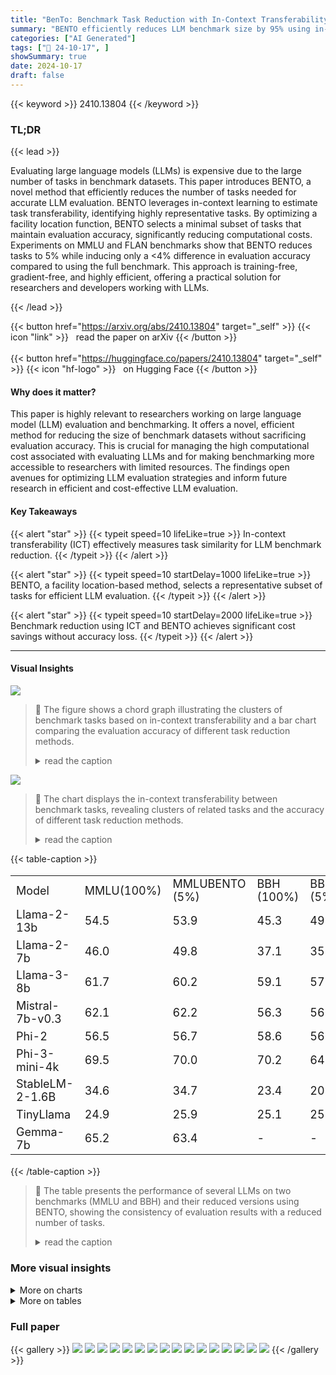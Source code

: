 ```yaml
---
title: "BenTo: Benchmark Task Reduction with In-Context Transferability"
summary: "BENTO efficiently reduces LLM benchmark size by 95% using in-context transferability, achieving 97% evaluation accuracy, saving computational costs without compromising quality."
categories: ["AI Generated"]
tags: ["🔖 24-10-17", ]
showSummary: true
date: 2024-10-17
draft: false
---
```


{{< keyword >}} 2410.13804 {{< /keyword >}}

### TL;DR


{{< lead >}}

Evaluating large language models (LLMs) is expensive due to the large number of tasks in benchmark datasets. This paper introduces BENTO, a novel method that efficiently reduces the number of tasks needed for accurate LLM evaluation. BENTO leverages in-context learning to estimate task transferability, identifying highly representative tasks. By optimizing a facility location function, BENTO selects a minimal subset of tasks that maintain evaluation accuracy, significantly reducing computational costs. Experiments on MMLU and FLAN benchmarks show that BENTO reduces tasks to 5% while inducing only a <4% difference in evaluation accuracy compared to using the full benchmark.  This approach is training-free, gradient-free, and highly efficient, offering a practical solution for researchers and developers working with LLMs.

{{< /lead >}}


{{< button href="https://arxiv.org/abs/2410.13804" target="_self" >}}
{{< icon "link" >}} &nbsp; read the paper on arXiv
{{< /button >}}
<br><br>
{{< button href="https://huggingface.co/papers/2410.13804" target="_self" >}}
{{< icon "hf-logo" >}} &nbsp; on Hugging Face
{{< /button >}}

#### Why does it matter?
This paper is highly relevant to researchers working on large language model (LLM) evaluation and benchmarking.  It offers a novel, efficient method for reducing the size of benchmark datasets without sacrificing evaluation accuracy.  This is crucial for managing the high computational cost associated with evaluating LLMs and for making benchmarking more accessible to researchers with limited resources. The findings open avenues for optimizing LLM evaluation strategies and inform future research in efficient and cost-effective LLM evaluation.
#### Key Takeaways

{{< alert "star" >}}
{{< typeit speed=10 lifeLike=true >}} In-context transferability (ICT) effectively measures task similarity for LLM benchmark reduction. {{< /typeit >}}
{{< /alert >}}

{{< alert "star" >}}
{{< typeit speed=10 startDelay=1000 lifeLike=true >}} BENTO, a facility location-based method, selects a representative subset of tasks for efficient LLM evaluation. {{< /typeit >}}
{{< /alert >}}

{{< alert "star" >}}
{{< typeit speed=10 startDelay=2000 lifeLike=true >}} Benchmark reduction using ICT and BENTO achieves significant cost savings without accuracy loss. {{< /typeit >}}
{{< /alert >}}

------
#### Visual Insights



![](https://ai-paper-reviewer.com/2410.13804/figures_1_0.png)

> 🔼 The figure shows a chord graph illustrating the clusters of benchmark tasks based on in-context transferability and a bar chart comparing the evaluation accuracy of different task reduction methods.
> <details>
> <summary>read the caption</summary>
> Figure 1: LEFT: In-context Transferability (ICT) reveals the clusters of benchmark tasks. We apply spectral clustering to ICT (arcs¹) between MMLU tasks (nodes), whose color denotes the cluster it belongs to. The discovered clusters are associated with explainable themes. The theme and tasks of each cluster are listed around the chord graph. Only the top-7% arcs with the highest ICT values are shown in the graph, among which intra-cluster arcs are much more than inter-cluster arcs, implying a 'sparse' topology captured by ICT. RIGHT: Evaluation accuracy of task reduction methods. Each method selects 3 out of the 57 tasks in MMLU to evaluate 9 LLMs (axes). The plot reports 1 – Ισ-σ*|/σ* in log-scale where σ and σ* are the evaluation metrics on the reduced-benchmark and full-benchmark, respectively. Our method (BENTO-le) achieves 97% evaluation accuracy on average. The grey band reports the random selection baseline's mean±standard variation. All baselines are defined in Section 5. Table 2 reports the result when selecting different number of tasks.
> </details>





![](https://ai-paper-reviewer.com/2410.13804/charts_4_0.png)

> 🔼 The chart displays the in-context transferability between benchmark tasks, revealing clusters of related tasks and the accuracy of different task reduction methods.
> <details>
> <summary>read the caption</summary>
> Figure 1: LEFT: In-context Transferability (ICT) reveals the clusters of benchmark tasks. We apply spectral clustering to ICT (arcs¹) between MMLU tasks (nodes), whose color denotes the cluster it belongs to. The discovered clusters are associated with explainable themes. The theme and tasks of each cluster are listed around the chord graph. Only the top-7% arcs with the highest ICT values are shown in the graph, among which intra-cluster arcs are much more than inter-cluster arcs, implying a 'sparse' topology captured by ICT. RIGHT: Evaluation accuracy of task reduction methods. Each method selects 3 out of the 57 tasks in MMLU to evaluate 9 LLMs (axes). The plot reports 1 – Ισ-σ*|/σ* in log-scale where σ and σ* are the evaluation metrics on the reduced-benchmark and full-benchmark, respectively. Our method (BENTO-le) achieves 97% evaluation accuracy on average. The grey band reports the random selection baseline's mean±standard variation. All baselines are defined in Section 5. Table 2 reports the result when selecting different number of tasks.
> </details>





{{< table-caption >}}
<br><table id='6' style='font-size:18px'><tr><td>Model</td><td>MMLU(100%)</td><td>MMLUBENTO (5%)</td><td>BBH (100%)</td><td>BBHBENTO (5%)</td></tr><tr><td>Llama-2-13b</td><td>54.5</td><td>53.9</td><td>45.3</td><td>49.6</td></tr><tr><td>Llama-2-7b</td><td>46.0</td><td>49.8</td><td>37.1</td><td>35.4</td></tr><tr><td>Llama-3-8b</td><td>61.7</td><td>60.2</td><td>59.1</td><td>57.6</td></tr><tr><td>Mistral-7b-v0.3</td><td>62.1</td><td>62.2</td><td>56.3</td><td>56.0</td></tr><tr><td>Phi-2</td><td>56.5</td><td>56.7</td><td>58.6</td><td>56.7</td></tr><tr><td>Phi-3-mini-4k</td><td>69.5</td><td>70.0</td><td>70.2</td><td>64.2</td></tr><tr><td>StableLM-2-1.6B</td><td>34.6</td><td>34.7</td><td>23.4</td><td>20.7</td></tr><tr><td>TinyLlama</td><td>24.9</td><td>25.9</td><td>25.1</td><td>25.1</td></tr><tr><td>Gemma-7b</td><td>65.2</td><td>63.4</td><td>-</td><td>-</td></tr></table>{{< /table-caption >}}

> 🔼 The table presents the performance of several LLMs on two benchmarks (MMLU and BBH) and their reduced versions using BENTO, showing the consistency of evaluation results with a reduced number of tasks.
> <details>
> <summary>read the caption</summary>
> Table 1: Evaluation of LLMs on two benchmarks and their BENTO-reduced versions using the same prompts and random seeds². Previously reported results³are available in Appendix G.
> </details>



### More visual insights



<details>
<summary>More on charts
</summary>


![](https://ai-paper-reviewer.com/2410.13804/charts_4_1.png)

> 🔼 The chart displays the in-context transferability (ICT) between benchmark tasks, revealing clusters of tasks associated with explainable themes, and evaluates the accuracy of task reduction methods.
> <details>
> <summary>read the caption</summary>
> Figure 1: LEFT: In-context Transferability (ICT) reveals the clusters of benchmark tasks. We apply spectral clustering to ICT (arcs¹) between MMLU tasks (nodes), whose color denotes the cluster it belongs to. The discovered clusters are associated with explainable themes. The theme and tasks of each cluster are listed around the chord graph. Only the top-7% arcs with the highest ICT values are shown in the graph, among which intra-cluster arcs are much more than inter-cluster arcs, implying a 'sparse' topology captured by ICT. RIGHT: Evaluation accuracy of task reduction methods. Each method selects 3 out of the 57 tasks in MMLU to evaluate 9 LLMs (axes). The plot reports 1 – Ισ-σ*|/σ* in log-scale where σ and σ* are the evaluation metrics on the reduced-benchmark and full-benchmark, respectively. Our method (BENTO-le) achieves 97% evaluation accuracy on average. The grey band reports the random selection baseline's mean±standard variation. All baselines are defined in Section 5. Table 2 reports the result when selecting different number of tasks.
> </details>


![](https://ai-paper-reviewer.com/2410.13804/charts_8_0.png)

> 🔼 The chart displays the in-context transferability between benchmark tasks (left) and the evaluation accuracy of different task reduction methods (right), showing BENTO's superior performance.
> <details>
> <summary>read the caption</summary>
> Figure 1: LEFT: In-context Transferability (ICT) reveals the clusters of benchmark tasks. We apply spectral clustering to ICT (arcs¹) between MMLU tasks (nodes), whose color denotes the cluster it belongs to. The discovered clusters are associated with explainable themes. The theme and tasks of each cluster are listed around the chord graph. Only the top-7% arcs with the highest ICT values are shown in the graph, among which intra-cluster arcs are much more than inter-cluster arcs, implying a 'sparse' topology captured by ICT. RIGHT: Evaluation accuracy of task reduction methods. Each method selects 3 out of the 57 tasks in MMLU to evaluate 9 LLMs (axes). The plot reports 1 – Ισ-σ*|/σ* in log-scale where σ and σ* are the evaluation metrics on the reduced-benchmark and full-benchmark, respectively. Our method (BENTO-le) achieves 97% evaluation accuracy on average. The grey band reports the random selection baseline's mean±standard variation. All baselines are defined in Section 5. Table 2 reports the result when selecting different number of tasks.
> </details>


![](https://ai-paper-reviewer.com/2410.13804/charts_9_0.png)

> 🔼 The chart visualizes in-context transferability between benchmark tasks, revealing clusters and illustrating the accuracy of various task reduction methods, with BENTO-le demonstrating high accuracy.
> <details>
> <summary>read the caption</summary>
> Figure 1: LEFT: In-context Transferability (ICT) reveals the clusters of benchmark tasks. We apply spectral clustering to ICT (arcs¹) between MMLU tasks (nodes), whose color denotes the cluster it belongs to. The discovered clusters are associated with explainable themes. The theme and tasks of each cluster are listed around the chord graph. Only the top-7% arcs with the highest ICT values are shown in the graph, among which intra-cluster arcs are much more than inter-cluster arcs, implying a 'sparse' topology captured by ICT. RIGHT: Evaluation accuracy of task reduction methods. Each method selects 3 out of the 57 tasks in MMLU to evaluate 9 LLMs (axes). The plot reports 1 – Ισ-σ*|/σ* in log-scale where σ and σ* are the evaluation metrics on the reduced-benchmark and full-benchmark, respectively. Our method (BENTO-le) achieves 97% evaluation accuracy on average. The grey band reports the random selection baseline's mean±standard variation. All baselines are defined in Section 5. Table 2 reports the result when selecting different number of tasks.
> </details>


</details>



<details>
<summary>More on tables
</summary>


{{< table-caption >}}
<table id='1' style='font-size:16px'><tr><td>Method</td><td>Best</td><td>k=1</td><td>k=2</td><td>k=3</td><td>k=4</td><td>k=5</td><td>k=6</td><td>k=7</td><td>k=8</td><td>k=9</td><td>k=10</td></tr><tr><td>random</td><td>0.091</td><td>0.228</td><td>0.163</td><td>0.144</td><td>0.130</td><td>0.118</td><td>0.110</td><td>0.104</td><td>0.100</td><td>0.095</td><td>0.091</td></tr><tr><td>GPT4</td><td>0.034</td><td>0.213</td><td>0.078</td><td>0.093</td><td>0.077</td><td>0.056</td><td>0.034</td><td>0.160</td><td>0.180</td><td>0.168</td><td>0.135</td></tr><tr><td>BM25-le</td><td>0.074</td><td>0.074</td><td>0.218</td><td>0.217</td><td>0.216</td><td>0.205</td><td>0.193</td><td>0.199</td><td>0.213</td><td>0.209</td><td>0.176</td></tr><tr><td>BM25-sim</td><td>0.093</td><td>0.351</td><td>0.188</td><td>0.177</td><td>0.119</td><td>0.101</td><td>0.093</td><td>0.162</td><td>0.137</td><td>0.134</td><td>0.117</td></tr><tr><td>BENTO-le</td><td>0.029</td><td>0.051</td><td>0.098</td><td>0.029</td><td>0.049</td><td>0.045</td><td>0.031</td><td>0.060</td><td>0.168</td><td>0.147</td><td>0.113</td></tr><tr><td>BENTo-sim</td><td>0.026</td><td>0.123</td><td>0.061</td><td>0.177</td><td>0.119</td><td>0.101</td><td>0.039</td><td>0.079</td><td>0.039</td><td>0.029</td><td>0.026</td></tr></table>{{< /table-caption >}}
> 🔼 Table 2 presents the normalized root mean squared error (NRMSE) on the MMLU benchmark for different task reduction methods and varying numbers of selected tasks.
> <details>
> <summary>read the caption</summary>
> Table 2: NRMSE on MMLU (lower the better) when selecting k tasks for evaluation. Each number is averaged over 9 different models. The standard deviation can be found in Appendix C.
> </details>

{{< table-caption >}}
<table id='4' style='font-size:14px'><tr><td>Method</td><td>Best</td><td>k=1</td><td>k=2</td><td>k=3</td><td>k=4</td><td>k=5</td><td>k=6</td><td>k=7</td><td>k=8</td><td>k=9</td><td>k=10</td><td>k=11</td><td>k=12</td></tr><tr><td>random</td><td>0.49</td><td>1.27</td><td>1.06</td><td>0.92</td><td>0.83</td><td>0.77</td><td>0.70</td><td>0.64</td><td>0.60</td><td>0.56</td><td>0.53</td><td>0.51</td><td>0.49</td></tr><tr><td>GPT4</td><td>0.09</td><td>7.48</td><td>3.29</td><td>1.86</td><td>1.36</td><td>0.89</td><td>0.58</td><td>0.61</td><td>0.41</td><td>0.26</td><td>0.13</td><td>0.09</td><td>0.44</td></tr><tr><td>BM25-le</td><td>0.51</td><td>0.99</td><td>0.76</td><td>0.61</td><td>0.57</td><td>0.58</td><td>0.65</td><td>0.51</td><td>1.61</td><td>1.33</td><td>1.10</td><td>1.36</td><td>1.36</td></tr><tr><td>BM25-sim</td><td>0.24</td><td>7.93</td><td>4.36</td><td>2.57</td><td>1.69</td><td>1.30</td><td>0.93</td><td>0.65</td><td>0.68</td><td>0.49</td><td>0.36</td><td>0.31</td><td>0.24</td></tr><tr><td>BENTO-le</td><td>0.07</td><td>0.55</td><td>0.47</td><td>0.22</td><td>0.07</td><td>1.44</td><td>1.03</td><td>0.86</td><td>0.63</td><td>0.58</td><td>0.50</td><td>0.40</td><td>0.29</td></tr><tr><td>BENTo-sim</td><td>0.04</td><td>0.93</td><td>0.76</td><td>0.04</td><td>0.10</td><td>0.17</td><td>0.30</td><td>0.26</td><td>0.25</td><td>0.33</td><td>0.35</td><td>0.18</td><td>0.21</td></tr></table>{{< /table-caption >}}
> 🔼 Table 3 presents the normalized root mean square error (NRMSE) on the FLAN benchmark for different task reduction methods and varying numbers of selected tasks (k).
> <details>
> <summary>read the caption</summary>
> Table 3: NRMSE on FLAN (lower the better). k is the number of selected tasks. Each number is averaged over 6 different models. The standard deviation can be found in Appendix C.
> </details>

{{< table-caption >}}
<table id='3' style='font-size:20px'><tr><td>Method</td><td>MMLU</td><td>AGIEval Eng</td><td>Big Bench Hard</td></tr><tr><td>cheby-le</td><td>0.05</td><td>0.07</td><td>0.09</td></tr><tr><td>cheby-sim</td><td>0.11</td><td>0.06</td><td>0.22</td></tr><tr><td>cos-le</td><td>0.05</td><td>0.03</td><td>0.20</td></tr><tr><td>cos-sim</td><td>0.03</td><td>0.09</td><td>0.10</td></tr><tr><td>BENTO-le</td><td>0.03</td><td>0.03</td><td>0.05</td></tr><tr><td>BENTo-sim</td><td>0.03</td><td>0.03</td><td>0.15</td></tr></table>{{< /table-caption >}}
> 🔼 Table 4 presents an ablation study comparing the best NRMSE achieved by different similarity metrics (cosine, Chebyshev, and Euclidean) across three datasets (MMLU, AGIEval Eng, and Big Bench Hard) for the BENTO benchmark reduction method.
> <details>
> <summary>read the caption</summary>
> Table 4: Ablation study of similarity metrics: we compare the best NRMSE on different datasets achieved by different metrics: “cos”- cosine similarity, and “cheby”– Chebyshev similarity.
> </details>

{{< table-caption >}}
<br><table id='3' style='font-size:18px'><tr><td>Selection strategy</td><td># Selected Tasks</td><td>Remaining Examples (%)</td><td>NRMSE</td></tr><tr><td>Random</td><td>57</td><td>5.0%</td><td>0.029</td></tr><tr><td>Random</td><td>57</td><td>0.7%</td><td>0.109</td></tr><tr><td>Random + BENTO</td><td>11</td><td>0.7%</td><td>0.051</td></tr><tr><td>Random</td><td>57</td><td>2.0%</td><td>0.051</td></tr><tr><td>Random + BENTO</td><td>21</td><td>2.0%</td><td>0.026</td></tr></table>{{< /table-caption >}}
> 🔼 Table 5 presents a comparison of example selection strategies (random vs. random combined with BENTO) demonstrating that BENTO improves NRMSE, even with fewer examples.
> <details>
> <summary>read the caption</summary>
> Table 5: Example selection with and without BENTO (-sim) on MMLU. “Random” refers to random selection of examples. 'Random+BENTO' applies 'Random” at first to reduce the examples per task to 5% and then selects a subset of tasks by BENTO. It shows that BENTO can further improve example selection and outperforms example selection only. For example, 'Random+BENTO' with 2.0% remaining data achieves a lower NRMSE than 'Random' with 5.0% remaining data; “Random+BENTO” with 0.7% remaining data achieves the same NRMSE as 'Random' with 2.0% remaining data.
> </details>

{{< table-caption >}}
<table id='2' style='font-size:18px'><tr><td colspan="2">Algorithm 1 Benchmark Task Reduction (BENTO)</td></tr><tr><td>1:</td><td>procedure TRANSFERABILITYMATRIX(Task, Model, L, M) ▷ L and M are hyperparameters</td></tr><tr><td>2:</td><td>N = length(Task), p(i) =instruction of Task[i]</td></tr><tr><td>3:</td><td>for i,j = 1 → N do ▷ Estimate ICT from Task[i] to Task[j]</td></tr><tr><td>4:</td><td>for m = 1 → M do ▷ M random seeds</td></tr><tr><td>5:</td><td>Set random seed to m</td></tr><tr><td>6:</td><td>Sample L exemplars eliz from source Task[i]</td></tr><tr><td>7:</td><td>Sample nj input-output pairs e⌀inj from target Task[j]</td></tr><tr><td>8:</td><td>Estimate ICT Ai,j using Equation</td></tr><tr><td>9:</td><td>end for</td></tr><tr><td>10:</td><td>Average Ai,j over the M random seeds</td></tr><tr><td>11:</td><td>end for</td></tr><tr><td>12:</td><td>Normalize the columns of A using Equation</td></tr><tr><td>13:</td><td>return A</td></tr><tr><td>14: end</td><td>procedure</td></tr><tr><td>15:</td><td>procedure SIMILARITYMATRIX(A, K) ▷ Transferability matrix A, hyperparameter K</td></tr><tr><td>16:</td><td>Compute the similarity matrix S using Equation</td></tr><tr><td>17:</td><td>Compute the Laplacian embedding A' using Equation</td></tr><tr><td>18:</td><td>Compute the cosine similarity matrix S" from A' using Equation</td></tr><tr><td>19:</td><td>return S, S"</td></tr><tr><td>20: end</td><td>procedure</td></tr><tr><td>21:</td><td>procedure BENCHMARKTASKREDUCTION(S) ▷ S can be replaced by S"</td></tr><tr><td>22:</td><td>Maximize Equation 5 by the greedy algorithm</td></tr><tr><td>23:</td><td>Return X*</td></tr><tr><td>24: end</td><td>procedure</td></tr></table>{{< /table-caption >}}
> 🔼 The table presents the performance of various LLMs on the full MMLU and BBH benchmarks, and their reduced versions using the BENTO method.
> <details>
> <summary>read the caption</summary>
> Table 1: Evaluation of LLMs on two benchmarks and their BENTO-reduced versions using the same prompts and random seeds². Previously reported results³are available in Appendix G.
> </details>

{{< table-caption >}}
<table id='1' style='font-size:16px'><tr><td>k\Method</td><td>GPT4</td><td>BM25-le</td><td>BM25-sim</td><td>BENTO-le</td><td>BENTo-sim</td></tr><tr><td>1</td><td>0.193±0.017</td><td>0.062±0.015</td><td>0.349±0.024</td><td>0.059±0.010</td><td>0.130±0.013</td></tr><tr><td>2</td><td>0.073±0.006</td><td>0.224±0. 025</td><td>0.177±0.020</td><td>0.090±0.014</td><td>0.066±0.010</td></tr><tr><td>3</td><td>0.100±0.014</td><td>0.220±0. 025</td><td>0.147±0.017</td><td>0.031±0.009</td><td>0.168±0.017</td></tr><tr><td>4</td><td>0.082±0.012</td><td>0.217±0.023</td><td>0.122±0.016</td><td>0.050±0.007</td><td>0.113±0.012</td></tr><tr><td>5</td><td>0.060±0.010</td><td>0.206±0.022</td><td>0.125±0.015</td><td>0.045±0.006</td><td>0.097±0.010</td></tr><tr><td>6</td><td>0.041±0.005</td><td>0.193±0.021</td><td>0.089±0.009</td><td>0.031±0.006</td><td>0.042±0.006</td></tr><tr><td>7</td><td>0.152±0.015</td><td>0.198±0. 021</td><td>0.157±0.014</td><td>0.058±0.008</td><td>0.077±0.007</td></tr><tr><td>8</td><td>0.168±0.015</td><td>0.209±0.020</td><td>0.132+0.011</td><td>0.159±0.015</td><td>0.043±0.007</td></tr><tr><td>9</td><td>0.157±0.014</td><td>0.205±0.019</td><td>0.129±0.011</td><td>0.142±0.013</td><td>0.033±0.004</td></tr><tr><td>10</td><td>0.126±0.013</td><td>0.174±0.016</td><td>0.113±0.010</td><td>0.111±0.010</td><td>0.029±0.005</td></tr></table>{{< /table-caption >}}
> 🔼 Table 2 presents the normalized root mean square error (NRMSE) on the MMLU benchmark for different methods of task reduction, varying the number of selected tasks (k) and averaged over nine language models.
> <details>
> <summary>read the caption</summary>
> Table 2: NRMSE on MMLU (lower the better) when selecting k tasks for evaluation. Each number is averaged over 9 different models. The standard deviation can be found in Appendix C.
> </details>

{{< table-caption >}}
<table id='3' style='font-size:16px'><tr><td>k\Method</td><td>GPT4</td><td>BM25-le</td><td>BM25-sim</td><td>BENTO-le</td><td>BENTo-sim</td></tr><tr><td>1</td><td>6.867±3.020</td><td>0.909±0.400</td><td>7.276±3.199</td><td>0.502±0.220</td><td>0.851±0.374</td></tr><tr><td>2</td><td>3.021±1.328</td><td>0.694±0.305</td><td>3.999±1.758</td><td>0.427±0.188</td><td>0.702±0.308</td></tr><tr><td>3</td><td>1.712±0.752</td><td>0.559±0.246</td><td>2.360±1.038</td><td>0.202±0.089</td><td>0.033±0.015</td></tr><tr><td>4</td><td>1.247±0.548</td><td>0.526±0.232</td><td>1.552±0.682</td><td>0.067±0.030</td><td>0.091±0.041</td></tr><tr><td>5</td><td>0.814±0.358</td><td>0.531±0.234</td><td>1.193±0.524</td><td>1.321±0.581</td><td>0.151±0.067</td></tr><tr><td>6</td><td>0.532±0.234</td><td>0.594±0.260</td><td>0.850±0.374</td><td>0.948±0.417</td><td>0.272±0.120</td></tr><tr><td>7</td><td>0.559±0.246</td><td>0.473±0.208</td><td>0.598±0.263</td><td>0.791±0.348</td><td>0.243±0.107</td></tr><tr><td>8</td><td>0.377±0.166</td><td>1.479±0.650</td><td>0.623±0.274</td><td>0.582±0.255</td><td>0.231±0.102</td></tr><tr><td>9</td><td>0.238±0.105</td><td>1.223±0.538</td><td>0.454±0.200</td><td>0.537±0.236</td><td>0.307±0.135</td></tr><tr><td>10</td><td>0.123±0.054</td><td>1.009±0.444</td><td>0.329±0.144</td><td>0.455±0.200</td><td>0.323±0.142</td></tr><tr><td>11</td><td>0.087±0.038</td><td>1.248±0.548</td><td>0.282±0.124</td><td>0.363±0.160</td><td>0.161±0.071</td></tr><tr><td>12</td><td>0.401±0.176</td><td>1.249±0.549</td><td>0.217±0.096</td><td>0.265±0.117</td><td>0.191±0.084</td></tr></table>{{< /table-caption >}}
> 🔼 Table 2 presents the normalized root mean square error (NRMSE) on the MMLU benchmark for different benchmark reduction methods when selecting varying numbers of tasks.
> <details>
> <summary>read the caption</summary>
> Table 2: NRMSE on MMLU (lower the better) when selecting k tasks for evaluation. Each number is averaged over 9 different models. The standard deviation can be found in Appendix C.
> </details>

{{< table-caption >}}
<table id='1' style='font-size:18px'><tr><td>Model</td><td>All Tasks</td><td>Selected Tasks</td></tr><tr><td>Gemma-7b</td><td>65.2±0.2</td><td>63.4±0.5</td></tr><tr><td>Llama-2-13b</td><td>54.5±0.2</td><td>53.9±0.2</td></tr><tr><td>Llama-2-7b</td><td>46.0±0.1</td><td>49.8±0.3</td></tr><tr><td>Llama-3-8b</td><td>61.7±0.2</td><td>60.2±1.8</td></tr><tr><td>Mistral-7b-v0.3</td><td>62.1±0.2</td><td>62.2±0.4</td></tr><tr><td>Phi-2</td><td>56.5±0.3</td><td>56.7±0.3</td></tr><tr><td>Phi-3-mini-4k</td><td>69.5±0.1</td><td>70.0±0.6</td></tr><tr><td>StableLM-2-1.6B</td><td>34.6±0.2</td><td>34.7±0.7</td></tr><tr><td>TinyLlama</td><td>24.9±0.4</td><td>25.9±1.6</td></tr></table>{{< /table-caption >}}
> 🔼 Table 8 presents the performance of nine different LLMs on all tasks and a selected subset of tasks from the MMLU benchmark, showcasing the consistency of model performance between the full benchmark and the reduced benchmark.
> <details>
> <summary>read the caption</summary>
> Table 8: Performance of different models on all tasks and selected tasks of MMLU.
> </details>

{{< table-caption >}}
<table id='3' style='font-size:16px'><tr><td>Method</td><td>Best</td><td>k=1</td><td>k=2</td><td>k=3</td><td>k=4</td><td>k=5</td><td>k=6</td></tr><tr><td>Random</td><td>0.34</td><td>0.34</td><td>1.07</td><td>2.08</td><td>3.07</td><td>4.10</td><td>5.12</td></tr><tr><td>GPT4</td><td>0.07</td><td>0.48</td><td>0.32</td><td>0.20</td><td>0.16</td><td>0.15</td><td>0.07</td></tr><tr><td>BM25-le</td><td>0.06</td><td>0.17</td><td>0.24</td><td>0.06</td><td>0.08</td><td>0.11</td><td>0.15</td></tr><tr><td>BM25-sim</td><td>0.15</td><td>0.38</td><td>0.24</td><td>0.28</td><td>0.38</td><td>0.21</td><td>0.15</td></tr><tr><td>BENTO-le</td><td>0.03</td><td>0.38</td><td>0.08</td><td>0.07</td><td>0.05</td><td>0.06</td><td>0.03</td></tr><tr><td>BENTo-sim</td><td>0.03</td><td>0.53</td><td>0.23</td><td>0.20</td><td>0.16</td><td>0.03</td><td>0.08</td></tr></table>{{< /table-caption >}}
> 🔼 Table 9 presents the normalized root mean square error (NRMSE) on the AGIEval English benchmark for different task reduction methods, varying the number of selected tasks (k).
> <details>
> <summary>read the caption</summary>
> Table 9: NRMSE on AGIEval English (lower the better). k is the number of selected tasks. Each number is averaged over 4 different models.
> </details>

{{< table-caption >}}
<table id='6' style='font-size:16px'><tr><td>Method</td><td>Best</td><td>k=1</td><td>k=2</td><td>k=3</td><td>k=4</td><td>k=5</td><td>k=6</td><td>k=7</td><td>k=8</td></tr><tr><td>Random</td><td>0.389</td><td>0.389</td><td>1.063</td><td>2.029</td><td>3.010</td><td>4.012</td><td>5.002</td><td>6.004</td><td>7.020</td></tr><tr><td>GPT4</td><td>0.072</td><td>0.540</td><td>0.174</td><td>0.086</td><td>0.099</td><td>0.110</td><td>0.212</td><td>0.138</td><td>0.072</td></tr><tr><td>BM25-le</td><td>0.092</td><td>0.092</td><td>0.353</td><td>0.133</td><td>0.114</td><td>0.171</td><td>0.129</td><td>0.116</td><td>0.135</td></tr><tr><td>BM25-sim</td><td>0.032</td><td>0.748</td><td>0.325</td><td>0.313</td><td>0.087</td><td>0.186</td><td>0.119</td><td>0.032</td><td>0.049</td></tr><tr><td>BENTO-le</td><td>0.045</td><td>0.248</td><td>0.080</td><td>0.090</td><td>0.148</td><td>0.057</td><td>0.045</td><td>0.070</td><td>0.080</td></tr><tr><td>BENTo-sim</td><td>0.154</td><td>0.780</td><td>0.392</td><td>0.333</td><td>0.388</td><td>0.179</td><td>0.154</td><td>0.196</td><td>0.219</td></tr></table>{{< /table-caption >}}
> 🔼 The table presents the normalized root mean squared error (NRMSE) on the Big Bench Hard benchmark for different task reduction methods, varying the number of selected tasks (k).
> <details>
> <summary>read the caption</summary>
> Table 10: NRMSE on Big Bench Hard (lower the better). k is the number of selected tasks. Each number is averaged over 8 different models.
> </details>

{{< table-caption >}}
<table id='1' style='font-size:20px'><tr><td>Model</td><td>MMLU (100%)</td><td>MMLUBENTO (5%) I</td><td>BBH (100%)</td><td>BBHBENTO (5%)</td></tr><tr><td>Llama-2-13b</td><td>54.5(54.8)</td><td>53.9</td><td>45.3(39.4)</td><td>49.6</td></tr><tr><td>Llama-2-7b</td><td>46.0(45.3)</td><td>49.8</td><td>37.1(32.6)</td><td>35.4</td></tr><tr><td>Llama-3-8b</td><td>61.7(69.4)</td><td>60.2</td><td>59.1(61.1)</td><td>57.6</td></tr><tr><td>Mistral-7b-v0.3</td><td>62.1(61.1)</td><td>62.2</td><td>56.3(56.0)</td><td>56.0</td></tr><tr><td>Phi-2</td><td>56.5(56.7)</td><td>56.7</td><td>58.6(59.2)</td><td>56.7</td></tr><tr><td>Phi-3-mini-4k</td><td>69.5(70.9)</td><td>70.0</td><td>70.2(73.5)</td><td>64.2</td></tr><tr><td>StableLM-2-1.6B</td><td>34.6(38.9)</td><td>34.7</td><td>23.4(-)</td><td>20.7</td></tr><tr><td>TinyLlama</td><td>24.9(26.6)</td><td>25.9</td><td>25.1(29.3)</td><td>25.1</td></tr><tr><td>Gemma-7b</td><td>65.2(64.3)</td><td>63.4</td><td></td><td>-</td></tr></table>{{< /table-caption >}}
> 🔼 Table 11 compares the performance of various LLMs on full benchmarks and their BENTO-reduced versions, showing consistent results despite significant task reduction.
> <details>
> <summary>read the caption</summary>
> Table 11: Comparison of full benchmark performance and reduced benchmark performance. The numbers outside brackets are measured by ourselves and the numbers inside are reported by previous works. The difference may come from different prompts / quantization.
> </details>

</details>


### Full paper

{{< gallery >}}
<img src="https://ai-paper-reviewer.com/2410.13804/1.png" class="grid-w50 md:grid-w33 xl:grid-w25" />
<img src="https://ai-paper-reviewer.com/2410.13804/2.png" class="grid-w50 md:grid-w33 xl:grid-w25" />
<img src="https://ai-paper-reviewer.com/2410.13804/3.png" class="grid-w50 md:grid-w33 xl:grid-w25" />
<img src="https://ai-paper-reviewer.com/2410.13804/4.png" class="grid-w50 md:grid-w33 xl:grid-w25" />
<img src="https://ai-paper-reviewer.com/2410.13804/5.png" class="grid-w50 md:grid-w33 xl:grid-w25" />
<img src="https://ai-paper-reviewer.com/2410.13804/6.png" class="grid-w50 md:grid-w33 xl:grid-w25" />
<img src="https://ai-paper-reviewer.com/2410.13804/7.png" class="grid-w50 md:grid-w33 xl:grid-w25" />
<img src="https://ai-paper-reviewer.com/2410.13804/8.png" class="grid-w50 md:grid-w33 xl:grid-w25" />
<img src="https://ai-paper-reviewer.com/2410.13804/9.png" class="grid-w50 md:grid-w33 xl:grid-w25" />
<img src="https://ai-paper-reviewer.com/2410.13804/10.png" class="grid-w50 md:grid-w33 xl:grid-w25" />
<img src="https://ai-paper-reviewer.com/2410.13804/11.png" class="grid-w50 md:grid-w33 xl:grid-w25" />
<img src="https://ai-paper-reviewer.com/2410.13804/12.png" class="grid-w50 md:grid-w33 xl:grid-w25" />
<img src="https://ai-paper-reviewer.com/2410.13804/13.png" class="grid-w50 md:grid-w33 xl:grid-w25" />
<img src="https://ai-paper-reviewer.com/2410.13804/14.png" class="grid-w50 md:grid-w33 xl:grid-w25" />
<img src="https://ai-paper-reviewer.com/2410.13804/15.png" class="grid-w50 md:grid-w33 xl:grid-w25" />
<img src="https://ai-paper-reviewer.com/2410.13804/16.png" class="grid-w50 md:grid-w33 xl:grid-w25" />
{{< /gallery >}}